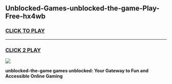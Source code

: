 
## Unblocked-Games-unblocked-the-game-Play-Free-hx4wb
<h3>
<a href="https://premium76.site?title=unblocked-the-game&ref=10A">CLICK TO PLAY</a></h3>
<hr>

<h3>
<a href="https://premium76.site?title=unblocked-the-game&ref=10A">CLICK 2 PLAY</a>
  
</h3>

<a href="https://premium76.site?title=unblocked-the-game&ref=10A"><img src="https://clearcache.store/games.png"></a>


**unblocked-the-game games unblocked: Your Gateway to Fun and Accessible Online Gaming**
